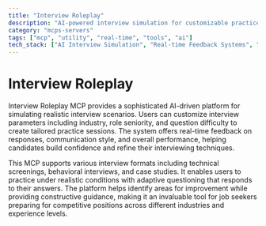 ```yaml
---
title: "Interview Roleplay"
description: "AI-powered interview simulation for customizable practice scenarios, helping job seekers improve interview skills through dynamic roleplay."
category: "mcps-servers"
tags: ["mcp", "utility", "real-time", "tools", "ai"]
tech_stack: ["AI Interview Simulation", "Real-time Feedback Systems", "Customizable Scenario Engine", "Skill Assessment Analytics"]
---
```


# Interview Roleplay

Interview Roleplay MCP provides a sophisticated AI-driven platform for simulating realistic interview scenarios. Users can customize interview parameters including industry, role seniority, and question difficulty to create tailored practice sessions. The system offers real-time feedback on responses, communication style, and overall performance, helping candidates build confidence and refine their interviewing techniques.

This MCP supports various interview formats including technical screenings, behavioral interviews, and case studies. It enables users to practice under realistic conditions with adaptive questioning that responds to their answers. The platform helps identify areas for improvement while providing constructive guidance, making it an invaluable tool for job seekers preparing for competitive positions across different industries and experience levels.
